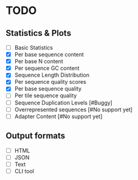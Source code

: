 # TODO

## Statistics & Plots

- [ ] Basic Statistics
- [x] Per base sequence content
- [x] Per base N content
- [x] Per sequence GC content
- [x] Sequence Length Distribution
- [x] Per sequence quality scores
- [x] Per base sequence quality
- [ ] Per tile sequence quality
- [ ] Sequence Duplication Levels [#Buggy]
- [ ] Overrepresented sequences [#No support yet]
- [ ] Adapter Content [#No support yet]

## Output formats

- [ ] HTML
- [ ] JSON
- [ ] Text
- [ ] CLI tool
